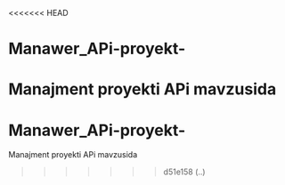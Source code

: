 <<<<<<< HEAD
# Manawer_APi-proyekt-
Manajment proyekti   APi   mavzusida
=======
# Manawer_APi-proyekt-
Manajment proyekti   APi   mavzusida
>>>>>>> d51e158 (..)
